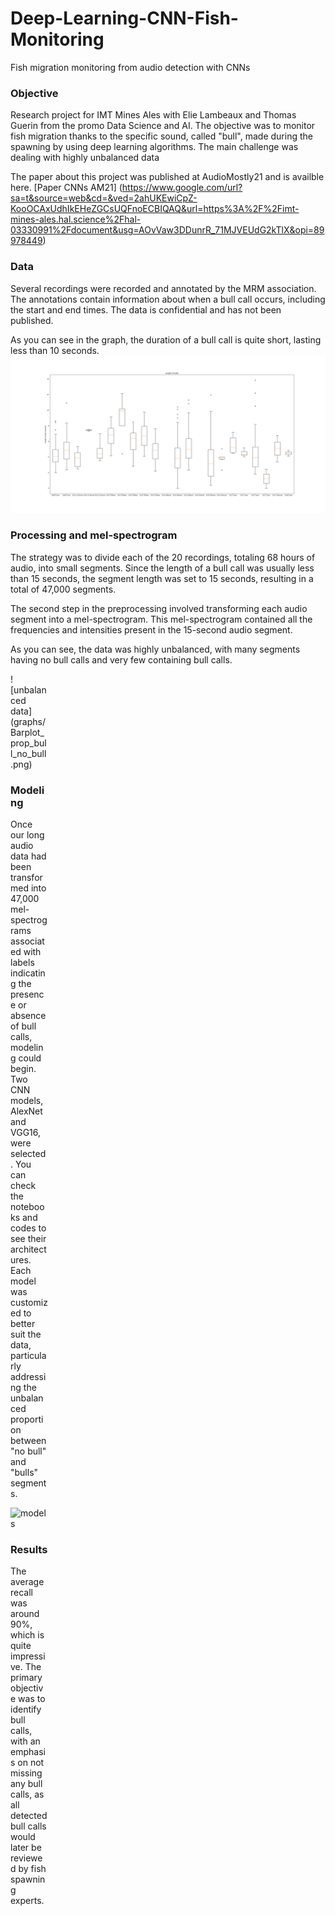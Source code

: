 # Deep-Learning-CNN-Fish-Monitoring
Fish migration monitoring from audio detection with CNNs

### Objective

Research project for IMT Mines Ales with Elie Lambeaux and Thomas Guerin from the promo Data Science and AI. The objective was to monitor fish migration thanks to the specific sound, called "bull", made during the spawning by using deep learning algorithms. The main challenge was dealing with highly unbalanced data

The paper about this project was published at AudioMostly21 and is availble here. [Paper CNNs AM21] (https://www.google.com/url?sa=t&source=web&cd=&ved=2ahUKEwiCpZ-KooOCAxUdhIkEHeZGCsUQFnoECBIQAQ&url=https%3A%2F%2Fimt-mines-ales.hal.science%2Fhal-03330991%2Fdocument&usg=AOvVaw3DDunrR_71MJVEUdG2kTlX&opi=89978449)


### Data

Several recordings were recorded and annotated by the MRM association. The annotations contain information about when a bull call occurs, including the start and end times. The data is confidential and has not been published.

As you can see in the graph, the duration of a bull call is quite short, lasting less than 10 seconds.
![Boxplot bull](graphs/Boxplot_par_site_et_annee.png)



### Processing and mel-spectrogram
The strategy was to divide each of the 20 recordings, totaling 68 hours of audio, into small segments. Since the length of a bull call was usually less than 15 seconds, the segment length was set to 15 seconds, resulting in a total of 47,000 segments.

The second step in the preprocessing involved transforming each audio segment into a mel-spectrogram. This mel-spectrogram contained all the frequencies and intensities present in the 15-second audio segment.

As you can see, the data was highly unbalanced, with many segments having no bull calls and very few containing bull calls. 

<div style="width:60px ; height:60px">
![unbalanced data](graphs/Barplot_prop_bull_no_bull.png)
<div>


### Modeling
Once our long audio data had been transformed into 47,000 mel-spectrograms associated with labels indicating the presence or absence of bull calls, modeling could begin. Two CNN models, AlexNet and VGG16, were selected. You can check the notebooks and codes to see their architectures. Each model was customized to better suit the data, particularly addressing the unbalanced proportion between "no bull" and "bulls" segments.

![models](graphs/model.png)

### Results
The average recall was around 90%, which is quite impressive. The primary objective was to identify bull calls, with an emphasis on not missing any bull calls, as all detected bull calls would later be reviewed by fish spawning experts.